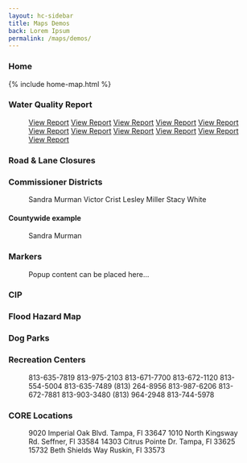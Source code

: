 ```yaml
---
layout: hc-sidebar
title: Maps Demos
back: Lorem Ipsum
permalink: /maps/demos/
---
```


### Home

{% include home-map.html %}

### Water Quality Report
<div class="embed-responsive embed-responsive-16by9 thumbnail">
	<figure class="hc-map-v2">
		<layer data-name="Calm Harbor" data-url="https://maps.hillsboroughcounty.org/arcgis/rest/services/CoinMap/CountyWebsiteRedesign_PW_ServiceAreas_20160909/MapServer/0">
			<a href="/library/hillsborough/media-center/documents/water-quality-reports/pu_calm-harbor-water-quality-annual-report-2015.pdf">View Report</a>
		</layer>
		<layer data-name="Cypress Cove" data-url="https://maps.hillsboroughcounty.org/arcgis/rest/services/CoinMap/CountyWebsiteRedesign_PW_ServiceAreas_20160909/MapServer/1">
			<a href="/library/hillsborough/media-center/documents/water-quality-reports/pu_cypress-cove-water-quality-annual-report-2015_.pdf">View Report</a>
		</layer>
		<layer data-name="East Lake" data-url="https://maps.hillsboroughcounty.org/arcgis/rest/services/CoinMap/CountyWebsiteRedesign_PW_ServiceAreas_20160909/MapServer/3">
			<a href="/library/hillsborough/media-center/documents/water-quality-reports/pu_east-lake-water-quality-annual-report-2015_.pdf">View Report</a>
		</layer>
		<layer data-name="East Lake Fairview" data-url="https://maps.hillsboroughcounty.org/arcgis/rest/services/CoinMap/CountyWebsiteRedesign_PW_ServiceAreas_20160909/MapServer/4">
			<a href="/library/hillsborough/media-center/documents/water-quality-reports/pu_fairview-mhp-water-quality-annual-report-2015_.pdf">View Report</a>
		</layer>
		<layer data-name="Hershel Heights" data-url="https://maps.hillsboroughcounty.org/arcgis/rest/services/CoinMap/CountyWebsiteRedesign_PW_ServiceAreas_20160909/MapServer/5">
			<a href="/library/hillsborough/media-center/documents/water-quality-reports/pu_hershel-heights-water-quality-annual-report-2015_.pdf">View Report</a>
		</layer>
		<layer data-name="Northwest" data-url="https://maps.hillsboroughcounty.org/arcgis/rest/services/CoinMap/CountyWebsiteRedesign_PW_ServiceAreas_20160909/MapServer/7">
			<a href="/library/hillsborough/media-center/documents/water-quality-reports/pu_nw-water-quality-annual-report-2015_.pdf">View Report</a>
		</layer>
		<layer data-name="Oakview Estates" data-url="https://maps.hillsboroughcounty.org/arcgis/rest/services/CoinMap/CountyWebsiteRedesign_PW_ServiceAreas_20160909/MapServer/8">
			<a href="/library/hillsborough/media-center/documents/water-quality-reports/pu_oakview-estates-water-quality-annual-report-2015-(1).pdf">View Report</a>
		</layer>
		<layer data-name="Pebble Creek" data-url="https://maps.hillsboroughcounty.org/arcgis/rest/services/CoinMap/CountyWebsiteRedesign_PW_ServiceAreas_20160909/MapServer/11">
			<a href="/library/hillsborough/media-center/documents/water-quality-reports/pu_pebble-creek-water-quality-annual-report-2015.pdf">View Report</a>
		</layer>
		<layer data-name="San Remo" data-url="https://maps.hillsboroughcounty.org/arcgis/rest/services/CoinMap/CountyWebsiteRedesign_PW_ServiceAreas_20160909/MapServer/12">
			<a href="/library/hillsborough/media-center/documents/water-quality-reports/pu_san-remo-water-quality-annual-report-2015_.pdf">View Report</a>
		</layer>
		<layer data-name="South Central" data-url="https://maps.hillsboroughcounty.org/arcgis/rest/services/CoinMap/CountyWebsiteRedesign_PW_ServiceAreas_20160909/MapServer/13">
			<a href="/library/hillsborough/media-center/documents/water-quality-reports/pu_scr-water-quality-annual-report-2015_.pdf">View Report</a>
		</layer>
		<layer data-name="Seavoard Utilities" data-url="https://maps.hillsboroughcounty.org/arcgis/rest/services/CoinMap/CountyWebsiteRedesign_PW_ServiceAreas_20160909/MapServer/14">
			<a href="/library/hillsborough/media-center/documents/water-quality-reports/pu_seaboard-water-quality-annual-report-2015_.pdf">View Report</a>
		</layer>
	</figure>
</div>

### Road & Lane Closures
<div class="embed-responsive embed-responsive-16by9 thumbnail">
	<figure class="hc-map-v2">
		<layer data-name="Road & Lane Closures" data-color="#ff0000" data-template="road-lane" data-url="https://maps.hillsboroughcounty.org/arcgis/rest/services/CoinMap/CountyWebsiteRedesign_RoadClosures_20160817/MapServer/0"></layer>
	</figure>
</div>

### Commissioner Districts

<div class="embed-responsive embed-responsive-16by9 thumbnail">
	<figure class="hc-map-v2">
		<layer data-name="District 1" data-url="https://maps.hillsboroughcounty.org/arcgis/rest/services/Commissioners/SandraMurmanDistrict1/MapServer/0">
			Sandra Murman
		</layer>
		<layer data-name="District 2" data-url="https://maps.hillsboroughcounty.org/arcgis/rest/services/Commissioners/VictorCristDistrict2/MapServer/0">
			Victor Crist
		</layer>
		<layer data-name="District 3" data-url="https://maps.hillsboroughcounty.org/arcgis/rest/services/Commissioners/LesleyMillerDistrict3/MapServer/0">
			Lesley Miller
		</layer>
		<layer data-name="District 4" data-url="https://maps.hillsboroughcounty.org/arcgis/rest/services/Commissioners/StacyWhiteDistrict4/MapServer/0">
			Stacy White
		</layer>
	</figure>
</div>

#### Countywide example

<div class="embed-responsive embed-responsive-16by9 thumbnail">
	<figure class="hc-map-v2">
		<layerGroup data-name="District 5, Countywide" data-content="Ken Hagan">
			<layer data-name="District 1" data-url="https://maps.hillsboroughcounty.org/arcgis/rest/services/Commissioners/SandraMurmanDistrict1/MapServer/0">
				Sandra Murman
			</layer>
			<layer data-url="https://maps.hillsboroughcounty.org/arcgis/rest/services/Commissioners/VictorCristDistrict2/MapServer/0"></layer>
			<layer data-url="https://maps.hillsboroughcounty.org/arcgis/rest/services/Commissioners/LesleyMillerDistrict3/MapServer/0"></layer>
			<layer data-url="https://maps.hillsboroughcounty.org/arcgis/rest/services/Commissioners/StacyWhiteDistrict4/MapServer/0"></layer>
		</layerGroup>
	</figure>
</div>

### Markers

<div class="embed-responsive embed-responsive-16by9 thumbnail">
	<figure class="hc-map-v2" data-zoom="true">
		<marker data-name="Address" data-address="601 E Kennedy Blvd, Tampa, FL 33602">
			Popup content can be placed here...
		</marker>
		<marker href="http://hillsclerk.com/" data-name="Clerk of Court" data-address="800 E Twiggs St #101, Tampa, FL 33602"></marker>
	</figure>
</div>

### CIP
<div class="embed-responsive embed-responsive-16by9 thumbnail">
	<figure class="hc-map-v2">
		<layer data-name="CIP" data-template="cip" data-url="https://maps.hillsboroughcounty.org/arcgis/rest/services/InfoLayers/CIP_Layers/MapServer/1"></layer>
	</figure>
</div>

### Flood Hazard Map

<div class="embed-responsive embed-responsive-16by9 thumbnail">
	<figure class="hc-map-v2">
		<layer data-template="fema" data-url="//hazards.fema.gov/gis/nfhl/rest/services/public/NFHL/MapServer/3"></layer>
	</figure>
</div>

### Dog Parks

<div class="embed-responsive embed-responsive-16by9 thumbnail">
	<figure class="hc-map-v2" data-zoom="true">
		<layer data-id="9" data-where="DogPark <> ''"></layer>
	</figure>
</div>

### Recreation Centers

<div class="embed-responsive embed-responsive-16by9 thumbnail">
	<figure class="hc-map-v2" data-zoom="true">
		<marker data-name="Keystone Recreation Center" data-address="17928 Gunn Highway Odessa, FL 33556"></marker>
		<marker data-name="Apollo Beach Recreation Center" data-address="664 Golf and Sea Blvd. Apollo Beach, FL 33615"></marker>
		<marker data-name="Brandon Recreation Center" data-address="502 E Sadie St, Brandon, FL 33510">813-635-7819 </marker>
		<marker data-name="Egypt Lake Recreation Center" data-address="3126 W Lambright St, Tampa, FL 33614">813-975-2103</marker>
		<marker data-name="Emanuel P. Johnson Recreation Center" data-address="5855 S. 78th Street, Tampa, FL 33619">813-671-7700</marker>
		<marker data-name="Gardenville Recreation Center" data-address="6219 Symmes Rd, Gibsonton, FL 33534">813-672-1120</marker>
		<marker data-name="Jackson Springs Recreation Center" data-address="8620 Jackson Springs Rd, Tampa, FL 33615">813-554-5004</marker>
		<marker data-name="Mango Recreation Center" data-address="11717 Clay Pit Rd, Seffner, FL 33584">813-635-7489</marker>
		<marker data-name="Northdale Recreation Center" data-address="15550 Spring Pine Dr, Tampa, FL 33624">(813) 264-8956</marker>
		<marker data-name="Thonotosassa Recreation Center" data-address="10132 Skewlee Rd, Thonotosassa, FL 33592">813-987-6206</marker>
		<marker data-name="Ruskin Recreation Center" data-address="901 6th Street SE, Ruskin, FL 33570">813-672-7881</marker>
		<marker data-name="Roy Haynes Recreation Center" data-address="1902 South Village Ave, Tampa, FL 33612">813-903-3480</marker>
		<marker data-name="Westchase Recreation Center" data-address="9791 Westchase Dr, Tampa, FL 33626">(813) 964-2948</marker>
		<marker data-name="All People's Life Center" data-address="6105 E. Sligh Ave, Tampa, FL 33617">813-744-5978</marker>
	</figure>
</div>

### CORE Locations

<div class="embed-responsive embed-responsive-16by9 thumbnail">
	<figure class="hc-map-v2" data-zoom="true">
		<marker data-name="Bartels Middle School" data-address="9020 Imperial Oak Blvd. Tampa, Fl 33647">
			9020 Imperial Oak Blvd. Tampa, Fl 33647
		</marker>
		<marker data-name="Burnett Middle School" data-address="1010 North Kingsway Rd. Seffner, Fl 33584">
			1010 North Kingsway Rd. Seffner, Fl 33584
		</marker>
		<marker data-name="Sergeant Paul R. Smith Middle School" data-address="14303 Citrus Pointe Dr. Tampa, Fl 33625">
			14303 Citrus Pointe Dr. Tampa, Fl 33625
		</marker>
		<marker data-name="Shields Middle School" data-address="15732 Beth Shields Way Ruskin, Fl 33573">
			15732 Beth Shields Way Ruskin, Fl 33573
		</marker>
	</figure>
</div>
